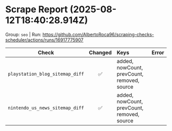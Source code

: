 # Scrape Report (2025-08-12T18:40:28.914Z)

Group: `seo`  |  Run: https://github.com/AlbertoRoca96/scraping-checks-scheduler/actions/runs/16917775907

| Check | Changed | Keys | Error |
|---|:---:|:--|:--|
| `playstation_blog_sitemap_diff` | ✅ | added, nowCount, prevCount, removed, source |  |
| `nintendo_us_news_sitemap_diff` | ✅ | added, nowCount, prevCount, removed, source |  |
